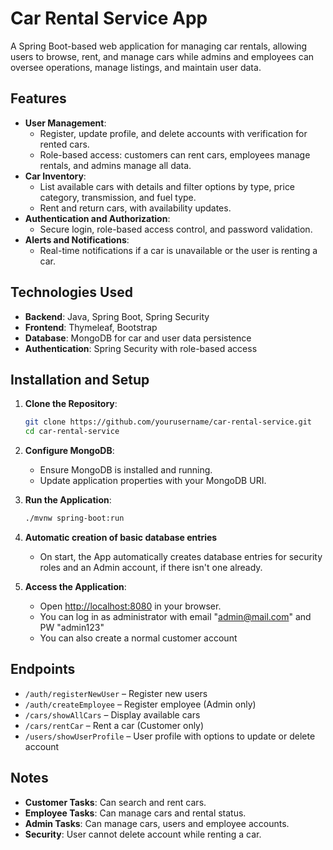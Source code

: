 # Car Rental Service App

A Spring Boot-based web application for managing car rentals, allowing users to browse, rent, and manage cars while admins and employees can oversee operations, manage listings, and maintain user data.

## Features

- **User Management**:
    - Register, update profile, and delete accounts with verification for rented cars.
    - Role-based access: customers can rent cars, employees manage rentals, and admins manage all data.
- **Car Inventory**:
    - List available cars with details and filter options by type, price category, transmission, and fuel type.
    - Rent and return cars, with availability updates.
- **Authentication and Authorization**:
    - Secure login, role-based access control, and password validation.
- **Alerts and Notifications**:
    - Real-time notifications if a car is unavailable or the user is renting a car.

## Technologies Used

- **Backend**: Java, Spring Boot, Spring Security
- **Frontend**: Thymeleaf, Bootstrap
- **Database**: MongoDB for car and user data persistence
- **Authentication**: Spring Security with role-based access

## Installation and Setup

1. **Clone the Repository**:
   ```bash
   git clone https://github.com/yourusername/car-rental-service.git
   cd car-rental-service
   ```

2. **Configure MongoDB**:
    - Ensure MongoDB is installed and running.
    - Update application properties with your MongoDB URI.

3. **Run the Application**:
   ```bash
   ./mvnw spring-boot:run
   ```
4. **Automatic creation of basic database entries**
   - On start, the App automatically creates database entries for security roles and an Admin account, if there isn't one already.
  
6. **Access the Application**:
    - Open [http://localhost:8080](http://localhost:8080) in your browser.
    - You can log in as administrator with email "admin@mail.com" and PW "admin123"
    - You can also create a normal customer account

## Endpoints

- `/auth/registerNewUser` – Register new users
- `/auth/createEmployee` – Register employee (Admin only)
- `/cars/showAllCars` – Display available cars
- `/cars/rentCar` – Rent a car (Customer only)
- `/users/showUserProfile` – User profile with options to update or delete account

## Notes
- **Customer Tasks**: Can search and rent cars.
- **Employee Tasks**: Can manage cars and rental status.
- **Admin Tasks**: Can manage cars, users and employee accounts.
- **Security**: User cannot delete account while renting a car.
